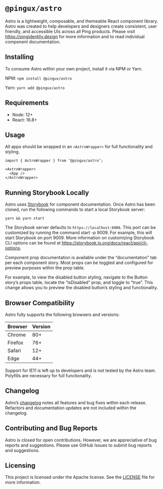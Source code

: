 # `@pingux/astro`

Astro is a lightweight, composable, and themeable React component library. Astro was created to help developers and designers create consistent, user friendly, and accessible UIs across all Ping products. Please visit https://pingidentity.design for more information and to read individual component documentation.

## Installing

To consume Astro within your own project, install it via NPM or Yarn.

NPM: 
`npm install @pingux/astro`

Yarn: 
`yarn add @pingux/astro`

## Requirements

- Node: 12+
- React: 16.8+

## Usage

All apps should be wrapped in an `<AstroWrapper>` for full functionality and styling.

```
import { AstroWrapper } from ‘@pingux/astro’;

<AstroWrapper>
  <App />
</AstroWrapper>
```

## Running Storybook Locally

Astro uses [Storybook](https://storybook.js.org/) for component documentation. Once Astro has been cloned, run the following commands to start a local Storybook server:

`yarn && yarn start`

The Storybook server defaults to `https://localhost:6006`. This port can be customized by running the command start -p 9009. For example, this will start Storybook on port 9009. More information on customizing Storybook CLI options can be found at https://storybook.js.org/docs/react/api/cli-options. 

Component prop documentation is available under the “documentation” tab per each component story. Most props can be toggled and configured for preview purposes within the prop table.

For example, to view the disabled button styling, navigate to the Button story’s props table, locate the “isDisabled” prop, and toggle to “true”. This change allows you to preview the disabled button’s styling and functionality.


## Browser Compatibility

Astro fully supports the following browsers and versions:

| Browser     | Version     |
| ----------- | ----------- |
| Chrome      | 80+         |
| Firefox     | 76+         |
| Safari      | 12+         |
| Edge        | 44+         |


Support for IE11 is left up to developers and is not tested by the Astro team. Polyfills are necessary for full functionality.

## Changelog

Astro’s [changelog](CHANGELOG.md) notes all features and bug fixes within each release. Refactors and documentation updates are not included within the changelog.

## Contributing and Bug Reports

Astro is closed for open contributions. However, we are appreciative of bug reports and suggestions. Please use GitHub Issues to submit bug reports and suggestions.

## Licensing

This project is licensed under the Apache license. See the [LICENSE](LICENSE) file for more information.